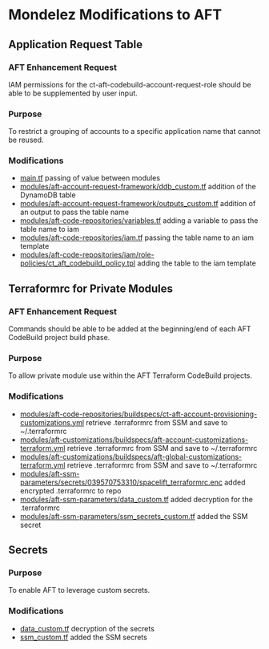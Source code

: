 # Mondelez Modifications to AFT
## Application Request Table
### AFT Enhancement Request
IAM permissions for the ct-aft-codebuild-account-request-role should be able to be supplemented by user input.
### Purpose
To restrict a grouping of accounts to a specific application name that cannot be reused.
### Modifications
- [main.tf](main.tf) passing of value between modules
- [modules/aft-account-request-framework/ddb_custom.tf](modules/aft-account-request-framework/ddb_custom.tf) addition of the DynamoDB table
- [modules/aft-account-request-framework/outputs_custom.tf](modules/aft-account-request-framework/outputs_custom.tf) addition of an output to pass the table name
- [modules/aft-code-repositories/variables.tf](modules/aft-code-repositories/variables.tf) adding a variable to pass the table name to iam
- [modules/aft-code-repositories/iam.tf](modules/aft-code-repositories/iam.tf) passing the table name to an iam template
- [modules/aft-code-repositories/iam/role-policies/ct_aft_codebuild_policy.tpl](modules/aft-code-repositories/iam/role-policies/ct_aft_codebuild_policy.tpl) adding the table to the iam template
## Terraformrc for Private Modules
### AFT Enhancement Request
Commands should be able to be added at the beginning/end of each AFT CodeBuild project build phase.
### Purpose
To allow private module use within the AFT Terraform CodeBuild projects.
### Modifications
- [modules/aft-code-repositories/buildspecs/ct-aft-account-provisioning-customizations.yml](modules/aft-code-repositories/buildspecs/ct-aft-account-provisioning-customizations.yml) retrieve .terraformrc from SSM and save to ~/.terraformrc
- [modules/aft-customizations/buildspecs/aft-account-customizations-terraform.yml](modules/aft-customizations/buildspecs/aft-account-customizations-terraform.yml) retrieve .terraformrc from SSM and save to ~/.terraformrc
- [modules/aft-customizations/buildspecs/aft-global-customizations-terraform.yml](modules/aft-customizations/buildspecs/aft-global-customizations-terraform.yml) retrieve .terraformrc from SSM and save to ~/.terraformrc
- [modules/aft-ssm-parameters/secrets/039570753310/spacelift_terraformrc.enc](modules/aft-ssm-parameters/secrets/039570753310/spacelift_terraformrc.enc) added encrypted .terraformrc to repo
- [modules/aft-ssm-parameters/data_custom.tf](modules/aft-ssm-parameters/data.tf) added decryption for the .terraformrc
- [modules/aft-ssm-parameters/ssm_secrets_custom.tf](modules/aft-ssm-parameters/ssm_secrets.tf) added the SSM secret

## Secrets
### Purpose
To enable AFT to leverage custom secrets.
### Modifications
- [data_custom.tf](data.tf) decryption of the secrets
- [ssm_custom.tf](ssm_custom.tf) added the SSM secrets
